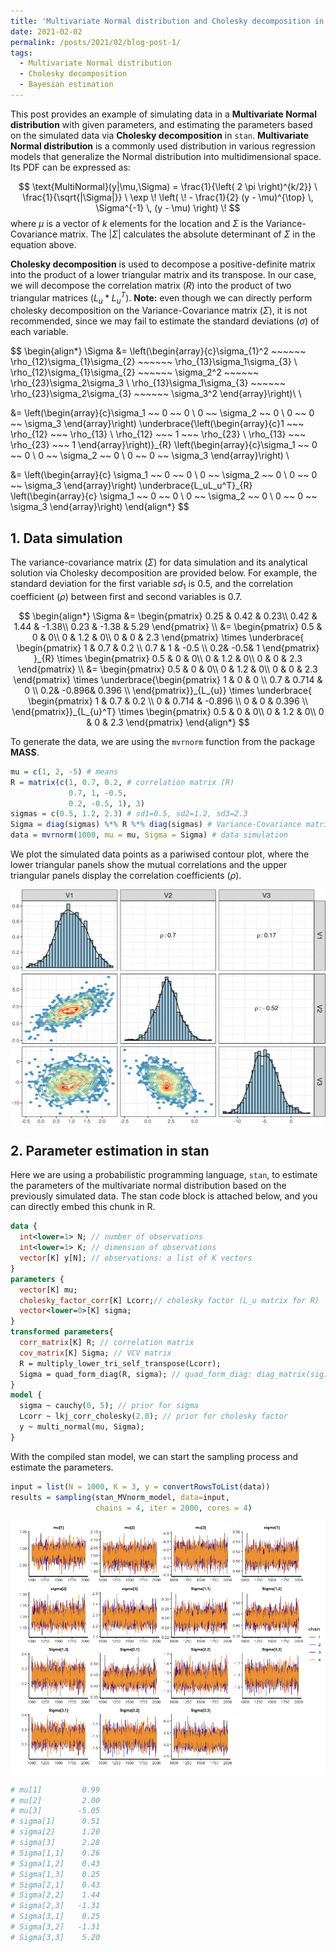 ```yaml
---
title: 'Multivariate Normal distribution and Cholesky decomposition in Stan'
date: 2021-02-02
permalink: /posts/2021/02/blog-post-1/
tags:
  - Multivariate Normal distribution
  - Cholesky decomposition
  - Bayesian estimation
---
```


This post provides an example of simulating data in a **Multivariate Normal distribution** with given parameters, and estimating the parameters based on the simulated data via **Cholesky decomposition** in `stan`. **Multivariate Normal distribution** is a commonly used distribution in various regression models that generalize the Normal distribution into multidimensional space. Its PDF can be expressed as:


$$
\text{MultiNormal}(y|\mu,\Sigma) =
\frac{1}{\left( 2 \pi \right)^{k/2}} \ \frac{1}{\sqrt{|\Sigma|}} \
\exp \! \left( \! - \frac{1}{2} (y - \mu)^{\top} \, \Sigma^{-1} \, (y - \mu) \right) \!
$$
where $\mu$ is a vector of $k$ elements for the location and $\Sigma$ is the Variance-Covariance matrix. The $|\Sigma|$ calculates the absolute determinant of $\Sigma$ in the equation above.

**Cholesky decomposition** is used to decompose a positive-definite matrix into the product of a lower triangular matrix and its transpose. In our case, we will decompose the correlation matrix ($R$) into the product of two triangular matrices ($L_{u}*L_u^T$). **Note:** even though we can directly perform cholesky decomposition on the Variance-Covariance matrix ($\Sigma$), it is not recommended, since we may fail to estimate the standard deviations ($\sigma$) of each variable. 


$$
\begin{align*} 
\Sigma &= \left(\begin{array}{c}\sigma_{1}^2 ~~~~~~ \rho_{12}\sigma_{1}\sigma_{2} ~~~~~~ \rho_{13}\sigma_1\sigma_{3} \\ 
\rho_{12}\sigma_{1}\sigma_{2} ~~~~~~ \sigma_2^2 ~~~~~~ \rho_{23}\sigma_2\sigma_3 \\ 
\rho_{13}\sigma_1\sigma_{3} ~~~~~~ \rho_{23}\sigma_2\sigma_{3} ~~~~~~ \sigma_3^2 \end{array}\right)\\ \\

&= \left(\begin{array}{c}\sigma_1 ~~ 0 ~~ 0 \\ 0 ~~ \sigma_2 ~~ 0 \\ 0 ~~ 0 ~~ \sigma_3 \end{array}\right) \underbrace{\left(\begin{array}{c}1 ~~~ \rho_{12} ~~~ \rho_{13} \\ \rho_{12} ~~~ 1 ~~~ \rho_{23} \\ \rho_{13} ~~~ \rho_{23} ~~~ 1 \end{array}\right)}_{R}  \left(\begin{array}{c}\sigma_1 ~~ 0 ~~ 0 \\ 0 ~~ \sigma_2 ~~ 0 \\ 0 ~~ 0 ~~ \sigma_3 \end{array}\right) \\

&= \left(\begin{array}{c} \sigma_1 ~~ 0 ~~ 0 \\ 0 ~~ \sigma_2 ~~ 0 \\ 0 ~~ 0 ~~ \sigma_3 \end{array}\right) \underbrace{L_uL_u^T}_{R}  \left(\begin{array}{c} \sigma_1 ~~ 0 ~~ 0 \\ 0 ~~ \sigma_2 ~~ 0 \\ 0 ~~ 0 ~~ \sigma_3 \end{array}\right)
\end{align*}
$$



## 1. Data simulation

The variance-covariance matrix ($\Sigma$) for data simulation and its analytical solution via Cholesky decomposition are provided below. For example, the standard deviation for the first variable $sd_1$ is $0.5$, and the correlation coefficient ($\rho$)  between first and second variables is $0.7$.


$$
\begin{align*} 
\Sigma &= \begin{pmatrix}
 0.25 &  0.42 & 0.23\\
  0.42 &  1.44 & -1.38\\
  0.23 & -1.38 & 5.29
\end{pmatrix} \\
&=
\begin{pmatrix}
 0.5 & 0 & 0\\
  0 & 1.2 & 0\\
  0 & 0 & 2.3
\end{pmatrix}
\times
\underbrace{
\begin{pmatrix}
1 & 0.7 & 0.2 \\
0.7 & 1 & -0.5 \\
0.2& -0.5& 1
\end{pmatrix}
}_{R}
\times
\begin{pmatrix}
 0.5 & 0 & 0\\
  0 & 1.2 & 0\\
  0 & 0 & 2.3
\end{pmatrix} \\
&=
\begin{pmatrix}
 0.5 & 0 & 0\\
  0 & 1.2 & 0\\
  0 & 0 & 2.3
\end{pmatrix}
\times
\underbrace{\begin{pmatrix}
1 & 0 & 0 \\
0.7 & 0.714 & 0 \\
0.2& -0.896& 0.396 \\
\end{pmatrix}}_{L_{u}}
\times
\underbrace{
\begin{pmatrix}
1 & 0.7 & 0.2 \\
0 & 0.714 & -0.896 \\
0 & 0 & 0.396 \\
\end{pmatrix}}_{L_{u}^T}
\times
\begin{pmatrix}
 0.5 & 0 & 0\\
  0 & 1.2 & 0\\
  0 & 0 & 2.3
\end{pmatrix}
\end{align*}
$$


To generate the data, we are using the `mvrnorm` function from the package **MASS**.

```R
mu = c(1, 2, -5) # means
R = matrix(c(1, 0.7, 0.2, # correlation matrix (R)
             0.7, 1, -0.5,
             0.2, -0.5, 1), 3)
sigmas = c(0.5, 1.2, 2.3) # sd1=0.5, sd2=1.2, sd3=2.3
Sigma = diag(sigmas) %*% R %*% diag(sigmas) # Variance-Covariance matrix
data = mvrnorm(1000, mu = mu, Sigma = Sigma) # data simulation
```

We plot the simulated data points as a pariwised contour plot, where the lower triangular panels show the mutual correlations and the upper triangular panels display the correlation coefficients ($\rho$). 

![visualization](./pics/generate%20data%20via%20multivariate%20normal%20distribution-1.png)

## 2. Parameter estimation in stan

Here we are using a probabilistic programming language, `stan`, to estimate the parameters of the multivariate normal distribution based on the previously simulated data. The stan code block is attached below, and you can directly embed this chunk in R. 

```stan
data {
  int<lower=1> N; // number of observations
  int<lower=1> K; // dimension of observations
  vector[K] y[N]; // observations: a list of K vectors
}
parameters {
  vector[K] mu;
  cholesky_factor_corr[K] Lcorr;// cholesky factor (L_u matrix for R)
  vector<lower=0>[K] sigma; 
}
transformed parameters{
  corr_matrix[K] R; // correlation matrix
  cov_matrix[K] Sigma; // VCV matrix
  R = multiply_lower_tri_self_transpose(Lcorr);
  Sigma = quad_form_diag(R, sigma); // quad_form_diag: diag_matrix(sig) * R * diag_matrix(sig)
}
model {
  sigma ~ cauchy(0, 5); // prior for sigma
  Lcorr ~ lkj_corr_cholesky(2.0); // prior for cholesky factor
  y ~ multi_normal(mu, Sigma);
}
```

With the compiled stan model, we can start the sampling process and estimate the parameters.

```R
input = list(N = 1000, K = 3, y = convertRowsToList(data))
results = sampling(stan_MVnorm_model, data=input,
                   chains = 4, iter = 2000, cores = 4)
```

![estimated parameters](./pics/estimatedparamsnoburn.png)

```R
# mu[1]         0.99
# mu[2]         2.00
# mu[3]        -5.05
# sigma[1]      0.51
# sigma[2]      1.20
# sigma[3]      2.28
# Sigma[1,1]    0.26
# Sigma[1,2]    0.43
# Sigma[1,3]    0.25
# Sigma[2,1]    0.43
# Sigma[2,2]    1.44
# Sigma[2,3]   -1.31
# Sigma[3,1]    0.25
# Sigma[3,2]   -1.31
# Sigma[3,3]    5.20
```